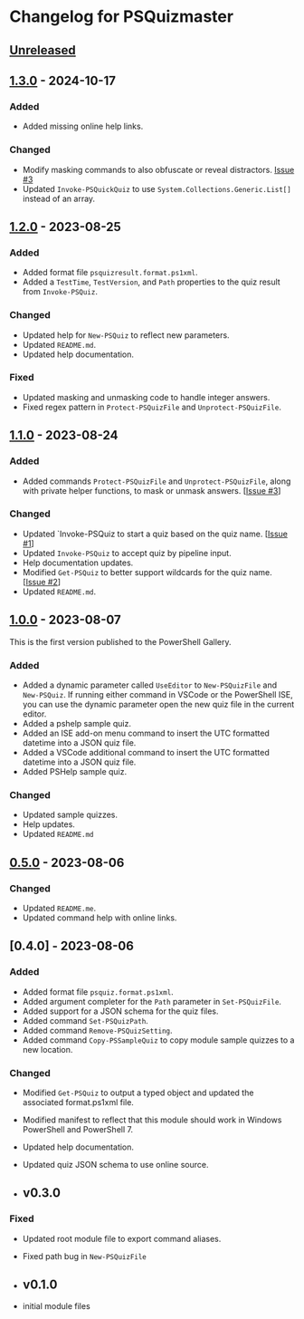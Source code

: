 # Changelog for PSQuizmaster

## [Unreleased]

## [1.3.0] - 2024-10-17

### Added

- Added missing online help links.

### Changed

- Modify masking commands to also obfuscate or reveal distractors. [Issue #3](https://github.com/jdhitsolutions/PSQuizMaster/issues/3)
- Updated `Invoke-PSQuickQuiz` to use `System.Collections.Generic.List[]` instead of an array.

## [1.2.0] - 2023-08-25

### Added

- Added format file `psquizresult.format.ps1xml`.
- Added a `TestTime`, `TestVersion`, and `Path` properties to the quiz result from `Invoke-PSQuiz`.

### Changed

- Updated help for `New-PSQuiz` to reflect new parameters.
- Updated `README.md`.
- Updated help documentation.

### Fixed

- Updated masking and unmasking code to handle integer answers.
- Fixed regex pattern in `Protect-PSQuizFile` and `Unprotect-PSQuizFile`.

## [1.1.0] - 2023-08-24

### Added

- Added commands `Protect-PSQuizFile` and `Unprotect-PSQuizFile`, along with private helper functions, to mask or unmask answers. [[Issue #3](https://github.com/jdhitsolutions/functions/issues/3)]

### Changed

- Updated `Invoke-PSQuiz to start a quiz based on the quiz name. [[Issue #1](https://github.com/jdhitsolutions/PSQuizMaster/issues/1)]
- Updated `Invoke-PSQuiz` to accept quiz by pipeline input.
- Help documentation updates.
- Modified `Get-PSQuiz` to better support wildcards for the quiz name. [[Issue #2](https://github.com/jdhitsolutions/PSQuizMaster/issues/2)]
- Updated `README.md`.

## [1.0.0] - 2023-08-07

This is the first version published to the PowerShell Gallery.

### Added

- Added a dynamic parameter called `UseEditor` to `New-PSQuizFile` and `New-PSQuiz`. If running either command in VSCode or the PowerShell ISE, you can use the dynamic parameter open the new quiz file in the current editor.
- Added a pshelp sample quiz.
- Added an ISE add-on menu command to insert the UTC formatted datetime into a JSON quiz file.
- Added a VSCode additional command to insert the UTC formatted datetime into a JSON quiz file.
- Added PSHelp sample quiz.

### Changed

- Updated sample quizzes.
- Help updates.
- Updated `README.md`

## [0.5.0] - 2023-08-06

### Changed

- Updated `README.me`.
- Updated command help with online links.

## [0.4.0] - 2023-08-06

### Added

- Added format file `psquiz.format.ps1xml`.
- Added argument completer for the `Path` parameter in `Set-PSQuizFile`.
- Added support for a JSON schema for the quiz files.
- Added command `Set-PSQuizPath`.
- Added command `Remove-PSQuizSetting`.
- Added command `Copy-PSSampleQuiz` to copy module sample quizzes to a new location.

### Changed

- Modified `Get-PSQuiz` to output a typed object and updated the associated format.ps1xml file.
- Modified manifest to reflect that this module should work in Windows PowerShell and PowerShell 7.
- Updated help documentation.
- Updated quiz JSON schema to use online source.

- ## v0.3.0

### Fixed

- Updated root module file to export command aliases.
- Fixed path bug in `New-PSQuizFile`

- ## v0.1.0

- initial module files

[Unreleased]: https://github.com/jdhitsolutions/PSQuizMaster/compare/v1.3.0..HEAD
[1.3.0]: https://github.com/jdhitsolutions/PSQuizMaster/compare/v1.2.0..v1.3.0
[1.2.0]: https://github.com/jdhitsolutions/PSQuizMaster/compare/v1.1.0..v1.2.0
[1.1.0]: https://github.com/jdhitsolutions/PSQuizMaster/compare/v1.0.0..v1.1.0
[1.0.0]: https://github.com/jdhitsolutions/PSQuizMaster/compare/v0.5.0..v1.0.0
[0.5.0]: https://github.com/jdhitsolutions/PSQuizMaster/tree/v0.5.0